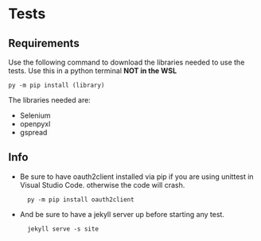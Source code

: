 # Tests
## Requirements
Use the following command to download the libraries needed to use the tests. Use this in a python terminal **NOT in the WSL**
    
    py -m pip install (library)
The libraries needed are:
- Selenium
- openpyxl
- gspread
## Info
- Be sure to have oauth2client installed via pip if you are using unittest in Visual Studio Code. otherwise the code will crash.

        py -m pip install oauth2client
- And be sure to have a jekyll server up before starting any test.

        jekyll serve -s site
